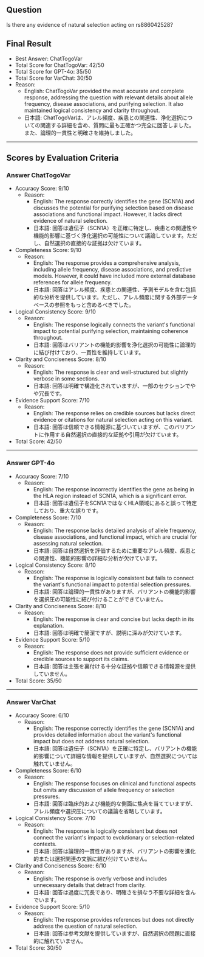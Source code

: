 ## Question

Is there any evidence of natural selection acting on rs886042528?

## Final Result

- Best Answer: ChatTogoVar
- Total Score for ChatTogoVar: 42/50
- Total Score for GPT-4o: 35/50
- Total Score for VarChat: 30/50
- Reason:
  - English: ChatTogoVar provided the most accurate and complete response, addressing the question with relevant details about allele frequency, disease associations, and purifying selection. It also maintained logical consistency and clarity throughout.
  - 日本語: ChatTogoVarは、アレル頻度、疾患との関連性、浄化選択についての関連する詳細を含め、質問に最も正確かつ完全に回答しました。また、論理的一貫性と明確さを維持しました。

---

## Scores by Evaluation Criteria

### Answer ChatTogoVar
- Accuracy Score: 9/10
  - Reason: 
    - English: The response correctly identifies the gene (SCN1A) and discusses the potential for purifying selection based on disease associations and functional impact. However, it lacks direct evidence of natural selection.
    - 日本語: 回答は遺伝子（SCN1A）を正確に特定し、疾患との関連性や機能的影響に基づく浄化選択の可能性について議論しています。ただし、自然選択の直接的な証拠は欠けています。
- Completeness Score: 9/10
  - Reason: 
    - English: The response provides a comprehensive analysis, including allele frequency, disease associations, and predictive models. However, it could have included more external database references for allele frequency.
    - 日本語: 回答はアレル頻度、疾患との関連性、予測モデルを含む包括的な分析を提供しています。ただし、アレル頻度に関する外部データベースの参照をもっと含めるべきでした。
- Logical Consistency Score: 9/10
  - Reason: 
    - English: The response logically connects the variant's functional impact to potential purifying selection, maintaining coherence throughout.
    - 日本語: 回答はバリアントの機能的影響を浄化選択の可能性に論理的に結び付けており、一貫性を維持しています。
- Clarity and Conciseness Score: 8/10
  - Reason: 
    - English: The response is clear and well-structured but slightly verbose in some sections.
    - 日本語: 回答は明確で構造化されていますが、一部のセクションでやや冗長です。
- Evidence Support Score: 7/10
  - Reason: 
    - English: The response relies on credible sources but lacks direct evidence or citations for natural selection acting on this variant.
    - 日本語: 回答は信頼できる情報源に基づいていますが、このバリアントに作用する自然選択の直接的な証拠や引用が欠けています。
- Total Score: 42/50

---

### Answer GPT-4o
- Accuracy Score: 7/10
  - Reason: 
    - English: The response incorrectly identifies the gene as being in the HLA region instead of SCN1A, which is a significant error.
    - 日本語: 回答は遺伝子をSCN1AではなくHLA領域にあると誤って特定しており、重大な誤りです。
- Completeness Score: 7/10
  - Reason: 
    - English: The response lacks detailed analysis of allele frequency, disease associations, and functional impact, which are crucial for assessing natural selection.
    - 日本語: 回答は自然選択を評価するために重要なアレル頻度、疾患との関連性、機能的影響の詳細な分析が欠けています。
- Logical Consistency Score: 8/10
  - Reason: 
    - English: The response is logically consistent but fails to connect the variant's functional impact to potential selection pressures.
    - 日本語: 回答は論理的一貫性がありますが、バリアントの機能的影響を選択圧の可能性に結び付けることができていません。
- Clarity and Conciseness Score: 8/10
  - Reason: 
    - English: The response is clear and concise but lacks depth in its explanation.
    - 日本語: 回答は明確で簡潔ですが、説明に深みが欠けています。
- Evidence Support Score: 5/10
  - Reason: 
    - English: The response does not provide sufficient evidence or credible sources to support its claims.
    - 日本語: 回答は主張を裏付ける十分な証拠や信頼できる情報源を提供していません。
- Total Score: 35/50

---

### Answer VarChat
- Accuracy Score: 6/10
  - Reason: 
    - English: The response correctly identifies the gene (SCN1A) and provides detailed information about the variant's functional impact but does not address natural selection.
    - 日本語: 回答は遺伝子（SCN1A）を正確に特定し、バリアントの機能的影響について詳細な情報を提供していますが、自然選択については触れていません。
- Completeness Score: 6/10
  - Reason: 
    - English: The response focuses on clinical and functional aspects but omits any discussion of allele frequency or selection pressures.
    - 日本語: 回答は臨床的および機能的な側面に焦点を当てていますが、アレル頻度や選択圧についての議論を省略しています。
- Logical Consistency Score: 7/10
  - Reason: 
    - English: The response is logically consistent but does not connect the variant's impact to evolutionary or selection-related contexts.
    - 日本語: 回答は論理的一貫性がありますが、バリアントの影響を進化的または選択関連の文脈に結び付けていません。
- Clarity and Conciseness Score: 6/10
  - Reason: 
    - English: The response is overly verbose and includes unnecessary details that detract from clarity.
    - 日本語: 回答は過度に冗長であり、明確さを損なう不要な詳細を含んでいます。
- Evidence Support Score: 5/10
  - Reason: 
    - English: The response provides references but does not directly address the question of natural selection.
    - 日本語: 回答は参考文献を提供していますが、自然選択の問題に直接的に触れていません。
- Total Score: 30/50